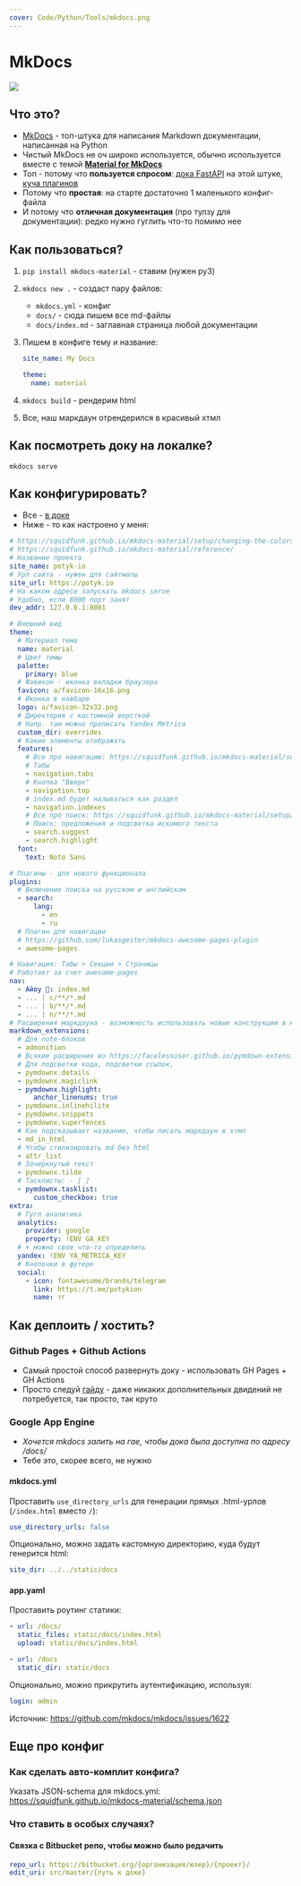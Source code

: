 ```yaml
---
cover: Code/Python/Tools/mkdocs.png
---
```


# MkDocs

![](mkdocs.png)

## Что это?

- [MkDocs](https://www.mkdocs.org/) - топ-штука для написания Markdown документации, написанная на Python
- Чистый MkDocs не оч широко используется, обычно используется вместе с
  темой [**Material for MkDocs**](https://squidfunk.github.io/mkdocs-material/)
- Топ - потому что **пользуется спросом**: [дока FastAPI](https://fastapi.tiangolo.com/) на этой штуке, [куча плагинов](https://chrieke.medium.com/the-best-mkdocs-plugins-and-customizations-fc820eb19759)
- Потому что **простая**: на старте достаточно 1 маленького конфиг-файла
- И потому что **отличная документация** (про тулзу для документации): редко нужно гуглить что-то помимо нее

## Как пользоваться?

1. `pip install mkdocs-material` - ставим (нужен py3)
2. `mkdocs new .` - создаст пару файлов:
    - `mkdocs.yml` - конфиг
    - `docs/` - сюда пишем все md-файлы
    - `docs/index.md` - заглавная страница любой документации
3. Пишем в конфиге тему и название:

      ```yaml
      site_name: My Docs

      theme:
        name: material
      ```

4. `mkdocs build` - рендерим html
5. Все, наш маркдаун отрендерился в красивый хтмл

## Как посмотреть доку на локалке?

```shell
mkdocs serve
```

## Как конфигурировать?

- Все - [в доке](https://squidfunk.github.io/mkdocs-material/setup/changing-the-colors/)
- Ниже - то как настроено у меня:

```yaml
# https://squidfunk.github.io/mkdocs-material/setup/changing-the-colors/
# https://squidfunk.github.io/mkdocs-material/reference/
# Название проекта
site_name: potyk-io
# Урл сайта - нужен для сайтмапы
site_url: https://potyk.io
# На каком адресе запускать mkdocs serve
# Удобно, если 8000 порт занят
dev_addr: 127.0.0.1:8001

# Внешний вид
theme:
  # Материал тема
  name: material
  # Цвет темы
  palette:
    primary: blue
  # Фавикон - иконка вкладки браузера
  favicon: a/favicon-16x16.png
  # Иконка в навбаре
  logo: a/favicon-32x32.png
  # Директория с кастомной версткой
  # Напр. там можно прописать Yandex Metrica
  custom_dir: overrides
  # Какие элементы отображать
  features:
    # Все про навигацию: https://squidfunk.github.io/mkdocs-material/setup/setting-up-navigation/
    # Табы
    - navigation.tabs
    # Кнопка "Вверх"
    - navigation.top
    # index.md будет называться как раздел
    - navigation.indexes
    # Все про поиск: https://squidfunk.github.io/mkdocs-material/setup/setting-up-site-search/
    # Поиск: предложения и подсветка искомого текста
    - search.suggest
    - search.highlight
  font:
    text: Noto Sans

# Плагины - для нового функционала
plugins:
  # Включение поиска на русском и английском
  - search:
      lang:
        - en
        - ru
  # Плагин для навигации
  # https://github.com/lukasgeiter/mkdocs-awesome-pages-plugin
  - awesome-pages

# Навигация: Табы > Секции > Страницы
# Работает за счет awesome-pages
nav:
  - Айоу 👋: index.md
  - ... | c/**/*.md
  - ... | b/**/*.md
  - ... | n/**/*.md
# Расширения маркдауна - возможность использовать новые конструкции в маркдауне
markdown_extensions:
  # Для note-блоков
  - admonition
  # Всякие расширения из https://facelessuser.github.io/pymdown-extensions/
  # Для подсветки кода, подсветки ссылок,
  - pymdownx.details
  - pymdownx.magiclink
  - pymdownx.highlight:
      anchor_linenums: true
  - pymdownx.inlinehilite
  - pymdownx.snippets
  - pymdownx.superfences
  # Как подсказывает название, чтобы писать маркдаун в хтмл
  - md_in_html
  # Чтобы стилизировать md без html
  - attr_list
  # Зачеркнутый текст
  - pymdownx.tilde
  # Тасклисты: - [ ]
  - pymdownx.tasklist:
      custom_checkbox: true
extra:
  # Гугл аналитика
  analytics:
    provider: google
    property: !ENV GA_KEY
  # + можно свое что-то определить
  yandex: !ENV YA_METRICA_KEY
  # Кнопочки в футере
  social:
    - icon: fontawesome/brands/telegram
      link: https://t.me/potykion
      name: тг
```

## Как деплоить / хостить?

### Github Pages + Github Actions

- Самый простой способ развернуть доку - использовать GH Pages + GH Actions
- Просто следуй [гайду](https://squidfunk.github.io/mkdocs-material/publishing-your-site/) - даже никаких дополнительных
  двидений не потребуется, так просто, так круто

### Google App Engine

- _Хочется mkdocs залить на гае, чтобы дока была доступна по адресу /docs/_
- Тебе это, скорее всего, не нужно

#### mkdocs.yml

Проставить `use_directory_urls` для генерации прямых .html-урлов (`/index.html` вместо `/`):

```yaml
use_directory_urls: false
```

Опционально, можно задать кастомную директорию, куда будут генерится html:

```yaml
site_dir: ../../static/docs
```

#### app.yaml

Проставить роутинг статики:

```yaml
- url: /docs/
  static_files: static/docs/index.html
  upload: static/docs/index.html

- url: /docs
  static_dir: static/docs
```

Опционально, можно прикрутить аутентификацию, используя:

```yaml
login: admin
```

Источник: https://github.com/mkdocs/mkdocs/issues/1622

## Еще про конфиг

### Как сделать авто-комплит конфига?

Указать JSON-schema для mkdocs.yml: https://squidfunk.github.io/mkdocs-material/schema.json

### Что ставить в особых случаях?

#### Связка с Bitbucket репо, чтобы можно было редачить

```yaml
repo_url: https://bitbucket.org/{организация/юзер}/{проект}/
edit_uri: src/master/{путь к доке}
```
